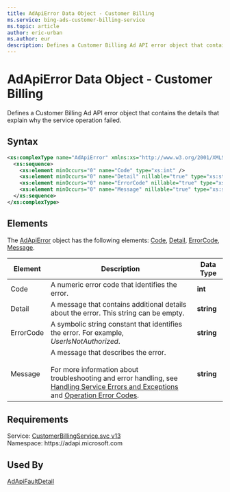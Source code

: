 ```yaml
---
title: AdApiError Data Object - Customer Billing
ms.service: bing-ads-customer-billing-service
ms.topic: article
author: eric-urban
ms.author: eur
description: Defines a Customer Billing Ad API error object that contains the details that explain why the service operation failed.
---
```

# AdApiError Data Object - Customer Billing
Defines a Customer Billing Ad API error object that contains the details that explain why the service operation failed.

## Syntax
```xml
<xs:complexType name="AdApiError" xmlns:xs="http://www.w3.org/2001/XMLSchema">
  <xs:sequence>
    <xs:element minOccurs="0" name="Code" type="xs:int" />
    <xs:element minOccurs="0" name="Detail" nillable="true" type="xs:string" />
    <xs:element minOccurs="0" name="ErrorCode" nillable="true" type="xs:string" />
    <xs:element minOccurs="0" name="Message" nillable="true" type="xs:string" />
  </xs:sequence>
</xs:complexType>
```

## <a name="elements"></a>Elements

The [AdApiError](adapierror.md) object has the following elements: [Code](#code), [Detail](#detail), [ErrorCode](#errorcode), [Message](#message).

|Element|Description|Data Type|
|-----------|---------------|-------------|
|<a name="code"></a>Code|A numeric error code that identifies the error.|**int**|
|<a name="detail"></a>Detail|A message that contains additional details about the error. This string can be empty.|**string**|
|<a name="errorcode"></a>ErrorCode|A symbolic string constant that identifies the error. For example, *UserIsNotAuthorized*.|**string**|
|<a name="message"></a>Message|A message that describes the error.<br/><br/>For more information about troubleshooting and error handling, see [Handling Service Errors and Exceptions](../guides/handle-service-errors-exceptions.md) and [Operation Error Codes](../guides/operation-error-codes.md).|**string**|

## Requirements
Service: [CustomerBillingService.svc v13](https://clientcenter.api.bingads.microsoft.com/Api/Billing/v13/CustomerBillingService.svc)  
Namespace: https\://adapi.microsoft.com  

## Used By
[AdApiFaultDetail](adapifaultdetail.md)  
